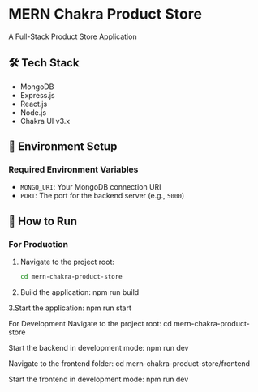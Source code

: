 # MERN Chakra Product Store
A Full-Stack Product Store Application

## 🛠️ Tech Stack
- MongoDB
- Express.js
- React.js
- Node.js
- Chakra UI v3.x

## 📁 Environment Setup
### Required Environment Variables
- `MONGO_URI`: Your MongoDB connection URI
- `PORT`: The port for the backend server (e.g., `5000`)

## 🚀 How to Run

### For Production
1. Navigate to the project root:
   ```bash
   cd mern-chakra-product-store
2. Build the application:
   npm run build
   
3.Start the application:
  npm run start

  
For Development
Navigate to the project root:
cd mern-chakra-product-store


Start the backend in development mode:
npm run dev

Navigate to the frontend folder:
cd mern-chakra-product-store/frontend


Start the frontend in development mode:
npm run dev

